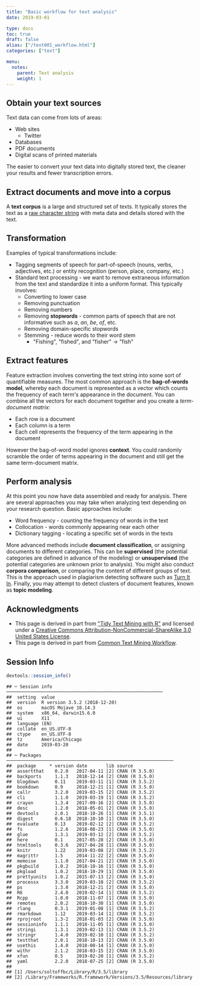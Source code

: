 ```yaml
---
title: "Basic workflow for text analysis"
date: 2019-03-01

type: docs
toc: true
draft: false
alias: ["/text001_workflow.html"]
categories: ["text"]

menu:
  notes:
    parent: Text analysis
    weight: 1
---
```




## Obtain your text sources

Text data can come from lots of areas:

* Web sites
    * Twitter
* Databases
* PDF documents
* Digital scans of printed materials

The easier to convert your text data into digitally stored text, the cleaner your results and fewer transcription errors.

## Extract documents and move into a corpus

A **text corpus** is a large and structured set of texts. It typically stores the text as a [raw character string](http://r4ds.had.co.nz/strings.html) with meta data and details stored with the text.

## Transformation

Examples of typical transformations include:

* Tagging segments of speech for part-of-speech (nouns, verbs, adjectives, etc.) or entity recognition (person, place, company, etc.)
* Standard text processing - we want to remove extraneous information from the text and standardize it into a uniform format. This typically involves:
    * Converting to lower case
    * Removing punctuation
    * Removing numbers
    * Removing **stopwords** - common parts of speech that are not informative such as *a*, *an*, *be*, *of*, etc.
    * Removing domain-specific stopwords
    * Stemming - reduce words to their word stem
        * "Fishing", "fished", and "fisher" -> "fish"

## Extract features

Feature extraction involves converting the text string into some sort of quantifiable measures. The most common approach is the **bag-of-words model**, whereby each document is represented as a vector which counts the frequency of each term's appearance in the document. You can combine all the vectors for each document together and you create a *term-document matrix*:

* Each row is a document
* Each column is a term
* Each cell represents the frequency of the term appearing in the document

However the bag-of-word model ignores **context**. You could randomly scramble the order of terms appearing in the document and still get the same term-document matrix.

## Perform analysis

At this point you now have data assembled and ready for analysis. There are several approaches you may take when analyzing text depending on your research question. Basic approaches include:

* Word frequency - counting the frequency of words in the text
* Collocation - words commonly appearing near each other
* Dictionary tagging - locating a specific set of words in the texts

More advanced methods include **document classification**, or assigning documents to different categories. This can be **supervised** (the potential categories are defined in advance of the modeling) or **unsupervised** (the potential categories are unknown prior to analysis). You might also conduct **corpora comparison**, or comparing the content of different groups of text. This is the approach used in plagiarism detecting software such as [Turn It In](http://turnitin.com/). Finally, you may attempt to detect clusters of document features, known as **topic modeling**.

## Acknowledgments

* This page is derived in part from ["Tidy Text Mining with R"](http://tidytextmining.com/) and licensed under a [Creative Commons Attribution-NonCommercial-ShareAlike 3.0 United States License](https://creativecommons.org/licenses/by-nc-sa/3.0/us/).
* This page is derived in part from [Common Text Mining Workflow](https://dzone.com/articles/common-text-mining-workflow).

## Session Info



```r
devtools::session_info()
```

```
## ─ Session info ──────────────────────────────────────────────────────────
##  setting  value                       
##  version  R version 3.5.2 (2018-12-20)
##  os       macOS Mojave 10.14.3        
##  system   x86_64, darwin15.6.0        
##  ui       X11                         
##  language (EN)                        
##  collate  en_US.UTF-8                 
##  ctype    en_US.UTF-8                 
##  tz       America/Chicago             
##  date     2019-03-20                  
## 
## ─ Packages ──────────────────────────────────────────────────────────────
##  package     * version date       lib source        
##  assertthat    0.2.0   2017-04-11 [2] CRAN (R 3.5.0)
##  backports     1.1.3   2018-12-14 [2] CRAN (R 3.5.0)
##  blogdown      0.11    2019-03-11 [1] CRAN (R 3.5.2)
##  bookdown      0.9     2018-12-21 [1] CRAN (R 3.5.0)
##  callr         3.2.0   2019-03-15 [2] CRAN (R 3.5.2)
##  cli           1.1.0   2019-03-19 [1] CRAN (R 3.5.2)
##  crayon        1.3.4   2017-09-16 [2] CRAN (R 3.5.0)
##  desc          1.2.0   2018-05-01 [2] CRAN (R 3.5.0)
##  devtools      2.0.1   2018-10-26 [1] CRAN (R 3.5.1)
##  digest        0.6.18  2018-10-10 [1] CRAN (R 3.5.0)
##  evaluate      0.13    2019-02-12 [2] CRAN (R 3.5.2)
##  fs            1.2.6   2018-08-23 [1] CRAN (R 3.5.0)
##  glue          1.3.1   2019-03-12 [2] CRAN (R 3.5.2)
##  here          0.1     2017-05-28 [2] CRAN (R 3.5.0)
##  htmltools     0.3.6   2017-04-28 [1] CRAN (R 3.5.0)
##  knitr         1.22    2019-03-08 [2] CRAN (R 3.5.2)
##  magrittr      1.5     2014-11-22 [2] CRAN (R 3.5.0)
##  memoise       1.1.0   2017-04-21 [2] CRAN (R 3.5.0)
##  pkgbuild      1.0.2   2018-10-16 [1] CRAN (R 3.5.0)
##  pkgload       1.0.2   2018-10-29 [1] CRAN (R 3.5.0)
##  prettyunits   1.0.2   2015-07-13 [2] CRAN (R 3.5.0)
##  processx      3.3.0   2019-03-10 [2] CRAN (R 3.5.2)
##  ps            1.3.0   2018-12-21 [2] CRAN (R 3.5.0)
##  R6            2.4.0   2019-02-14 [1] CRAN (R 3.5.2)
##  Rcpp          1.0.0   2018-11-07 [1] CRAN (R 3.5.0)
##  remotes       2.0.2   2018-10-30 [1] CRAN (R 3.5.0)
##  rlang         0.3.1   2019-01-08 [1] CRAN (R 3.5.2)
##  rmarkdown     1.12    2019-03-14 [1] CRAN (R 3.5.2)
##  rprojroot     1.3-2   2018-01-03 [2] CRAN (R 3.5.0)
##  sessioninfo   1.1.1   2018-11-05 [1] CRAN (R 3.5.0)
##  stringi       1.3.1   2019-02-13 [1] CRAN (R 3.5.2)
##  stringr       1.4.0   2019-02-10 [1] CRAN (R 3.5.2)
##  testthat      2.0.1   2018-10-13 [2] CRAN (R 3.5.0)
##  usethis       1.4.0   2018-08-14 [1] CRAN (R 3.5.0)
##  withr         2.1.2   2018-03-15 [2] CRAN (R 3.5.0)
##  xfun          0.5     2019-02-20 [1] CRAN (R 3.5.2)
##  yaml          2.2.0   2018-07-25 [2] CRAN (R 3.5.0)
## 
## [1] /Users/soltoffbc/Library/R/3.5/library
## [2] /Library/Frameworks/R.framework/Versions/3.5/Resources/library
```
